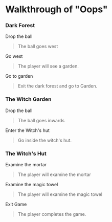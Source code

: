 # Walkthrough of "Oops"

### Dark Forest

Drop the ball
> The ball goes west

Go west
>The player will see a garden.

Go to garden
> Exit the dark forest and go to Garden.

### The Witch Garden

Drop the ball
> The ball goes inwards

Enter the Witch's hut
> Go inside the witch's hut.

### The Witch's Hut

Examine the mortar
> The player will examine the mortar

Examine the magic towel
> The player will examine the magic towel

Exit Game
> The player completes the game.
